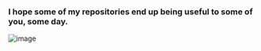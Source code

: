 ### I hope some of my repositories end up being useful to some of you, some day.
![image](https://github.com/CaptainCluster/CaptainCluster/assets/121576355/d366d908-b94f-4945-810f-5789520b3af7)



